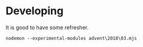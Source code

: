 # Developing

It is good to have some refresher.

`nodemon --experimental-modules advent\2018\03.mjs`